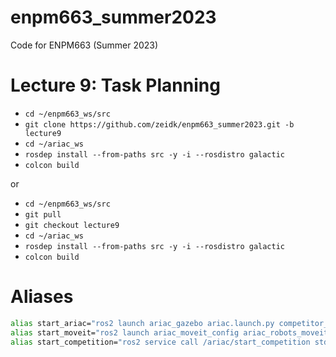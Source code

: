 # enpm663_summer2023
Code for ENPM663 (Summer 2023)

# Lecture 9: Task Planning

- `cd ~/enpm663_ws/src`
- `git clone https://github.com/zeidk/enpm663_summer2023.git -b lecture9` 
- `cd ~/ariac_ws`
- `rosdep install --from-paths src -y -i --rosdistro galactic`
- `colcon build`


or 

- `cd ~/enpm663_ws/src`
- `git pull`
- `git checkout lecture9`
- `cd ~/ariac_ws`
- `rosdep install --from-paths src -y -i --rosdistro galactic`
- `colcon build`

# Aliases

```bash
alias start_ariac="ros2 launch ariac_gazebo ariac.launch.py competitor_pkg:=moveit_demo"
alias start_moveit="ros2 launch ariac_moveit_config ariac_robots_moveit.launch.py"
alias start_competition="ros2 service call /ariac/start_competition std_srvs/srv/Trigger"
```
